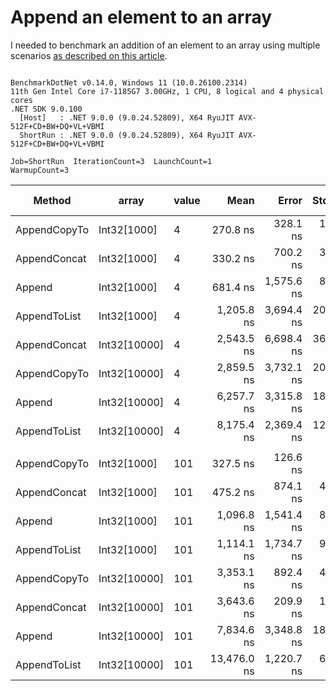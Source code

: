 # Append an element to an array

I needed to benchmark an addition of an element to an array using multiple scenarios [as described on this article](https://www.techiedelight.com/add-new-elements-array-csharp/).

```

BenchmarkDotNet v0.14.0, Windows 11 (10.0.26100.2314)
11th Gen Intel Core i7-1185G7 3.00GHz, 1 CPU, 8 logical and 4 physical cores
.NET SDK 9.0.100
  [Host]   : .NET 9.0.0 (9.0.24.52809), X64 RyuJIT AVX-512F+CD+BW+DQ+VL+VBMI
  ShortRun : .NET 9.0.0 (9.0.24.52809), X64 RyuJIT AVX-512F+CD+BW+DQ+VL+VBMI

Job=ShortRun  IterationCount=3  LaunchCount=1  
WarmupCount=3  

```
| Method       | array        | value | Mean        | Error      | StdDev    | StdErr    | Min         | Max         | Op/s        | Ratio | Gen0    | Gen1   | Allocated | Alloc Ratio |
|------------- |------------- |------ |------------:|-----------:|----------:|----------:|------------:|------------:|------------:|------:|--------:|-------:|----------:|------------:|
| AppendCopyTo | Int32[1000]  | 4     |    270.8 ns |   328.1 ns |  17.98 ns |  10.38 ns |    250.0 ns |    281.7 ns | 3,692,910.4 |  0.40 |  0.6425 |      - |   3.94 KB |        1.00 |
| AppendConcat | Int32[1000]  | 4     |    330.2 ns |   700.2 ns |  38.38 ns |  22.16 ns |    299.6 ns |    373.3 ns | 3,028,132.2 |  0.49 |  0.6561 |      - |   4.02 KB |        1.02 |
| Append       | Int32[1000]  | 4     |    681.4 ns | 1,575.6 ns |  86.36 ns |  49.86 ns |    617.0 ns |    779.5 ns | 1,467,566.5 |  1.01 |  0.6418 |      - |   3.94 KB |        1.00 |
| AppendToList | Int32[1000]  | 4     |  1,205.8 ns | 3,694.4 ns | 202.50 ns | 116.92 ns |  1,046.8 ns |  1,433.8 ns |   829,315.7 |  1.79 |  2.5673 | 0.0916 |  15.73 KB |        4.00 |
| AppendConcat | Int32[10000] | 4     |  2,543.5 ns | 6,698.4 ns | 367.16 ns | 211.98 ns |  2,238.9 ns |  2,951.2 ns |   393,159.3 |  3.77 |  6.3667 |      - |  39.18 KB |        9.95 |
| AppendCopyTo | Int32[10000] | 4     |  2,859.5 ns | 3,732.1 ns | 204.57 ns | 118.11 ns |  2,626.4 ns |  3,008.9 ns |   349,707.0 |  4.24 |  6.3286 |      - |  39.09 KB |        9.93 |
| Append       | Int32[10000] | 4     |  6,257.7 ns | 3,315.8 ns | 181.75 ns | 104.93 ns |  6,070.5 ns |  6,433.4 ns |   159,803.2 |  9.28 |  6.3248 |      - |  39.09 KB |        9.93 |
| AppendToList | Int32[10000] | 4     |  8,175.4 ns | 2,369.4 ns | 129.87 ns |  74.98 ns |  8,032.9 ns |  8,287.1 ns |   122,318.9 | 12.12 | 25.4211 | 8.4534 | 156.36 KB |       39.71 |
|              |              |       |             |            |           |           |             |             |             |       |         |        |           |             |
| AppendCopyTo | Int32[1000]  | 101   |    327.5 ns |   126.6 ns |   6.94 ns |   4.01 ns |    322.9 ns |    335.5 ns | 3,053,090.7 |  0.30 |  0.6423 |      - |   3.94 KB |        1.00 |
| AppendConcat | Int32[1000]  | 101   |    475.2 ns |   874.1 ns |  47.91 ns |  27.66 ns |    431.0 ns |    526.1 ns | 2,104,505.1 |  0.43 |  0.6561 |      - |   4.02 KB |        1.02 |
| Append       | Int32[1000]  | 101   |  1,096.8 ns | 1,541.4 ns |  84.49 ns |  48.78 ns |  1,047.8 ns |  1,194.4 ns |   911,736.3 |  1.00 |  0.6409 |      - |   3.94 KB |        1.00 |
| AppendToList | Int32[1000]  | 101   |  1,114.1 ns | 1,734.7 ns |  95.09 ns |  54.90 ns |  1,036.2 ns |  1,220.0 ns |   897,615.1 |  1.02 |  2.5673 | 0.0916 |  15.73 KB |        4.00 |
| AppendCopyTo | Int32[10000] | 101   |  3,353.1 ns |   892.4 ns |  48.92 ns |  28.24 ns |  3,310.7 ns |  3,406.6 ns |   298,232.1 |  3.07 |  6.3286 |      - |  39.09 KB |        9.93 |
| AppendConcat | Int32[10000] | 101   |  3,643.6 ns |   209.9 ns |  11.51 ns |   6.64 ns |  3,631.3 ns |  3,654.0 ns |   274,450.9 |  3.33 |  6.3667 |      - |  39.18 KB |        9.95 |
| Append       | Int32[10000] | 101   |  7,834.6 ns | 3,348.8 ns | 183.56 ns | 105.98 ns |  7,719.3 ns |  8,046.3 ns |   127,639.3 |  7.17 |  6.3171 |      - |  39.09 KB |        9.93 |
| AppendToList | Int32[10000] | 101   | 13,476.0 ns | 1,220.7 ns |  66.91 ns |  38.63 ns | 13,426.0 ns | 13,552.0 ns |    74,206.1 | 12.33 | 25.4211 | 8.4534 | 156.36 KB |       39.71 |
